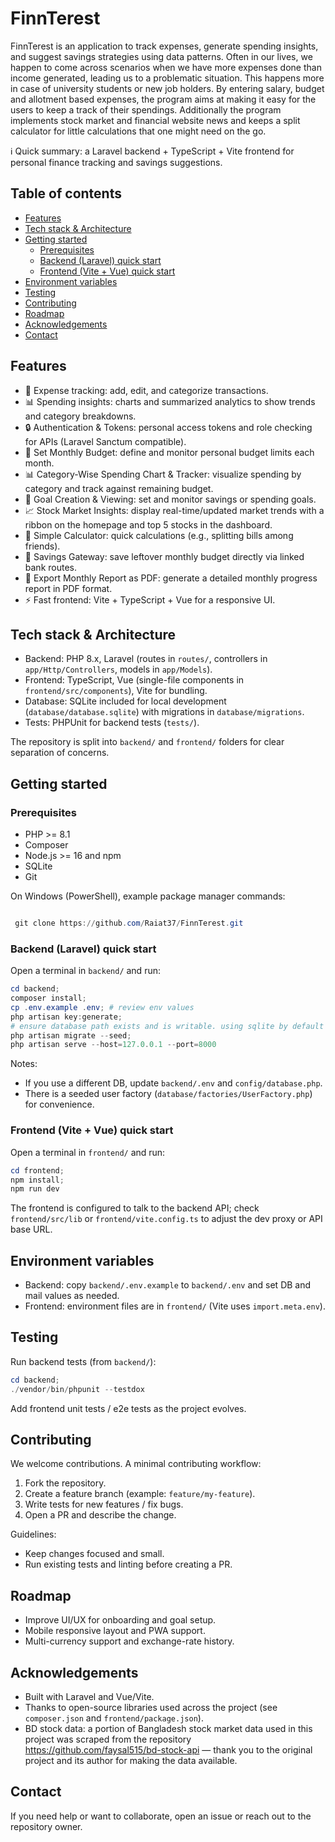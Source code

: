 # FinnTerest

FinnTerest is an application to track expenses, generate spending insights, and suggest savings strategies using data patterns. Often in our lives, we happen to come across scenarios when we have more expenses done than income generated, leading us to a problematic situation. This happens more in case of university students or new job holders. By entering salary, budget and allotment based expenses, the program aims at making it easy for the users to keep a track of their spendings. Additionally the program implements stock market and financial website news and keeps a split calculator for little calculations that one might need on the go.


ℹ️ Quick summary: a Laravel backend + TypeScript + Vite frontend for personal finance tracking and savings suggestions.

## Table of contents

- [Features](#features)
- [Tech stack & Architecture](#tech-stack--architecture)
- [Getting started](#getting-started)
  - [Prerequisites](#prerequisites)
  - [Backend (Laravel) quick start](#backend-laravel-quick-start)
  - [Frontend (Vite + Vue) quick start](#frontend-vite--vue-quick-start)
- [Environment variables](#environment-variables)
- [Testing](#testing)
- [Contributing](#contributing)
- [Roadmap](#roadmap)
- [Acknowledgements](#acknowledgements)
- [Contact](#contact)

## Features

- 💸 Expense tracking: add, edit, and categorize transactions.
- 📊 Spending insights: charts and summarized analytics to show trends and category breakdowns.
- 🔒 Authentication & Tokens: personal access tokens and role checking for APIs (Laravel Sanctum compatible).
- 📅 Set Monthly Budget: define and monitor personal budget limits each month.
- 📊 Category-Wise Spending Chart & Tracker: visualize spending by category and track against remaining budget.
- 🎯 Goal Creation & Viewing: set and monitor savings or spending goals.
- 📈 Stock Market Insights: display real-time/updated market trends with a ribbon on the homepage and top 5 stocks in the dashboard.
- 🧮 Simple Calculator: quick calculations (e.g., splitting bills among friends).
- 🏦 Savings Gateway: save leftover monthly budget directly via linked bank routes.
- 📑 Export Monthly Report as PDF: generate a detailed monthly progress report in PDF format.
- ⚡ Fast frontend: Vite + TypeScript + Vue for a responsive UI.


## Tech stack & Architecture

- Backend: PHP 8.x, Laravel (routes in `routes/`, controllers in `app/Http/Controllers`, models in `app/Models`).
- Frontend: TypeScript, Vue (single-file components in `frontend/src/components`), Vite for bundling.
- Database: SQLite included for local development (`database/database.sqlite`) with migrations in `database/migrations`.
- Tests: PHPUnit for backend tests (`tests/`).

The repository is split into `backend/` and `frontend/` folders for clear separation of concerns.

## Getting started

### Prerequisites

- PHP >= 8.1
- Composer
- Node.js >= 16 and npm 
- SQLite 
- Git

On Windows (PowerShell), example package manager commands:

```powershell

 git clone https://github.com/Raiat37/FinnTerest.git

```

### Backend (Laravel) quick start

Open a terminal in `backend/` and run:

```powershell
cd backend;
composer install;
cp .env.example .env; # review env values
php artisan key:generate;
# ensure database path exists and is writable. using sqlite by default
php artisan migrate --seed;
php artisan serve --host=127.0.0.1 --port=8000
```

Notes:

- If you use a different DB, update `backend/.env` and `config/database.php`.
- There is a seeded user factory (`database/factories/UserFactory.php`) for convenience.

### Frontend (Vite + Vue) quick start

Open a terminal in `frontend/` and run:

```powershell
cd frontend;
npm install;
npm run dev
```

The frontend is configured to talk to the backend API; check `frontend/src/lib` or `frontend/vite.config.ts` to adjust the dev proxy or API base URL.

## Environment variables

- Backend: copy `backend/.env.example` to `backend/.env` and set DB and mail values as needed.
- Frontend: environment files are in `frontend/` (Vite uses `import.meta.env`).

## Testing

Run backend tests (from `backend/`):

```powershell
cd backend;
./vendor/bin/phpunit --testdox
```

Add frontend unit tests / e2e tests as the project evolves.

## Contributing

We welcome contributions. A minimal contributing workflow:

1. Fork the repository.
2. Create a feature branch (example: `feature/my-feature`).
3. Write tests for new features / fix bugs.
4. Open a PR and describe the change.

Guidelines:

- Keep changes focused and small.
- Run existing tests and linting before creating a PR.

## Roadmap

- Improve UI/UX for onboarding and goal setup.
- Mobile responsive layout and PWA support.
- Multi-currency support and exchange-rate history.


## Acknowledgements

- Built with Laravel and Vue/Vite.
- Thanks to open-source libraries used across the project (see `composer.json` and `frontend/package.json`).
- BD stock data: a portion of Bangladesh stock market data used in this project was scraped from the repository https://github.com/faysal515/bd-stock-api — thank you to the original project and its author for making the data available.

## Contact


If you need help or want to collaborate, open an issue or reach out to the repository owner.
